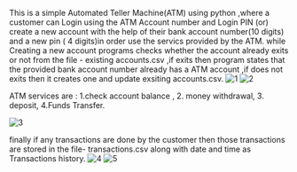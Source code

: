 This is a simple  Automated Teller Machine(ATM) using python ,where a customer  can Login using the ATM Account number and Login PIN  (or) create a  new account  with the help of their  bank account number(10 digits) and a new  pin ( 4 digits)in order use the servics provided by the ATM. 
while Creating a new account programs checks whether the  account already  exits or not from the  file - existing accounts.csv  ,if exits  then program states that the provided bank account number already has a ATM account ,if does not exits then  it creates one and update exsiting accounts.csv.
![1](https://github.com/bonagiripraneeth07/ATM-project/assets/149886367/8e9b3ba5-a67d-461d-80c4-daa3e99f131e)
![2](https://github.com/bonagiripraneeth07/ATM-project/assets/149886367/ecf967c1-df0f-4efb-98aa-8e985e5e9cfc)



ATM services are : 1.check account balance  , 2. money withdrawal, 3. deposit, 4.Funds Transfer.

![3](https://github.com/bonagiripraneeth07/ATM-project/assets/149886367/5d1c8f4a-d946-472d-93be-33bd46fe1c54)


finally if any transactions are done by the customer then those transactions are stored in the file- transactions.csv  along with date and time  as Transactions history.
![4](https://github.com/bonagiripraneeth07/ATM-project/assets/149886367/9b479cda-3ed0-4922-add7-040c36640255)
![5](https://github.com/bonagiripraneeth07/ATM-project/assets/149886367/6d10fc61-eeca-4125-b3a0-36ed0bc75345)
